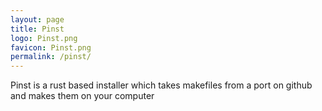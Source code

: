 ```yaml
---
layout: page
title: Pinst
logo: Pinst.png
favicon: Pinst.png
permalink: /pinst/
---
```


Pinst is a rust based installer which takes makefiles from a port on github and makes them on your computer

